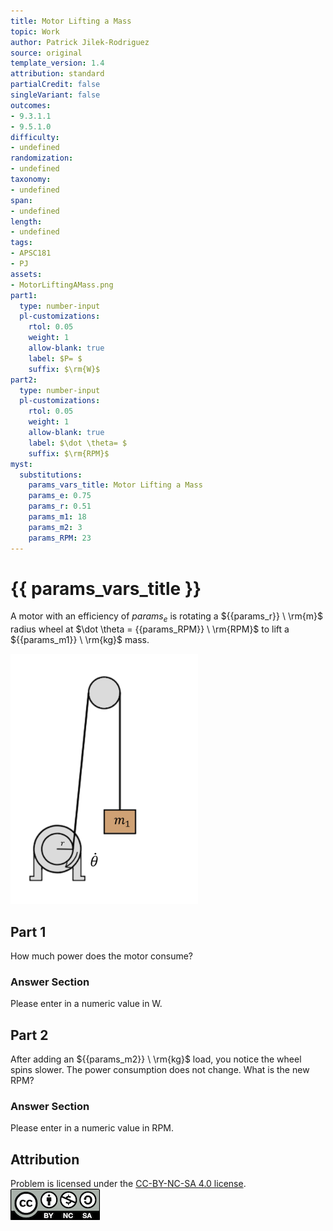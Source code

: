 ```yaml
---
title: Motor Lifting a Mass
topic: Work
author: Patrick Jilek-Rodriguez
source: original
template_version: 1.4
attribution: standard
partialCredit: false
singleVariant: false
outcomes:
- 9.3.1.1
- 9.5.1.0
difficulty:
- undefined
randomization:
- undefined
taxonomy:
- undefined
span:
- undefined
length:
- undefined
tags:
- APSC181
- PJ
assets:
- MotorLiftingAMass.png
part1:
  type: number-input
  pl-customizations:
    rtol: 0.05
    weight: 1
    allow-blank: true
    label: $P= $
    suffix: $\rm{W}$
part2:
  type: number-input
  pl-customizations:
    rtol: 0.05
    weight: 1
    allow-blank: true
    label: $\dot \theta= $
    suffix: $\rm{RPM}$
myst:
  substitutions:
    params_vars_title: Motor Lifting a Mass
    params_e: 0.75
    params_r: 0.51
    params_m1: 18
    params_m2: 3
    params_RPM: 23
---
```

# {{ params_vars_title }}
A motor with an efficiency of ${{params_e}}$ is rotating a ${{params_r}} \ \rm{m}$ radius wheel at $\dot \theta = {{params_RPM}} \ \rm{RPM}$ to lift a ${{params_m1}} \ \rm{kg}$ mass.

<img src="MotorLiftingAMass.png" height=400 alt="A motor with a wheel of radius r pulling a rope that is lifting a mass m1." >

## Part 1

How much power does the motor consume?

### Answer Section

Please enter in a numeric value in W.

## Part 2

After adding an ${{params_m2}} \ \rm{kg}$ load, you notice the wheel spins slower.
The power consumption does not change.
What is the new RPM?

### Answer Section

Please enter in a numeric value in RPM.

## Attribution

Problem is licensed under the [CC-BY-NC-SA 4.0 license](https://creativecommons.org/licenses/by-nc-sa/4.0/).<br> ![The Creative Commons 4.0 license requiring attribution-BY, non-commercial-NC, and share-alike-SA license.](https://raw.githubusercontent.com/firasm/bits/master/by-nc-sa.png)